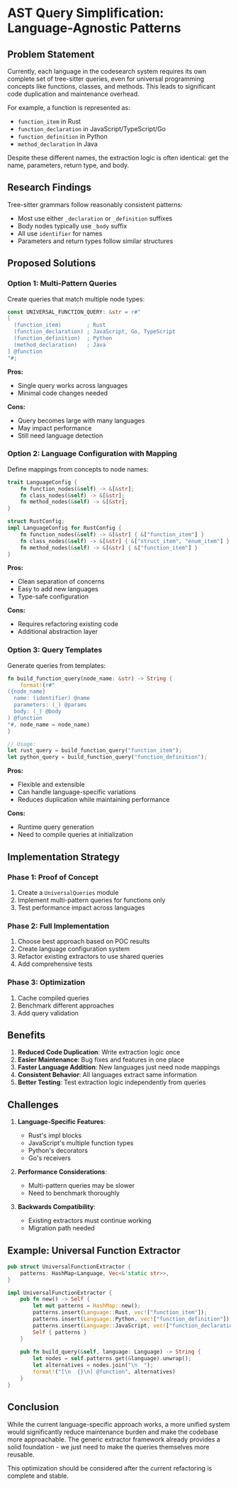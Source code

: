 # AST Query Simplification: Language-Agnostic Patterns

## Problem Statement

Currently, each language in the codesearch system requires its own complete set of tree-sitter queries, even for universal programming concepts like functions, classes, and methods. This leads to significant code duplication and maintenance overhead.

For example, a function is represented as:
- `function_item` in Rust
- `function_declaration` in JavaScript/TypeScript/Go
- `function_definition` in Python
- `method_declaration` in Java

Despite these different names, the extraction logic is often identical: get the name, parameters, return type, and body.

## Research Findings

Tree-sitter grammars follow reasonably consistent patterns:
- Most use either `_declaration` or `_definition` suffixes
- Body nodes typically use `_body` suffix
- All use `identifier` for names
- Parameters and return types follow similar structures

## Proposed Solutions

### Option 1: Multi-Pattern Queries

Create queries that match multiple node types:

```rust
const UNIVERSAL_FUNCTION_QUERY: &str = r#"
[
  (function_item)        ; Rust
  (function_declaration) ; JavaScript, Go, TypeScript  
  (function_definition)  ; Python
  (method_declaration)   ; Java
] @function
"#;
```

**Pros:**
- Single query works across languages
- Minimal code changes needed

**Cons:**
- Query becomes large with many languages
- May impact performance
- Still need language detection

### Option 2: Language Configuration with Mapping

Define mappings from concepts to node names:

```rust
trait LanguageConfig {
    fn function_nodes(&self) -> &[&str];
    fn class_nodes(&self) -> &[&str];
    fn method_nodes(&self) -> &[&str];
}

struct RustConfig;
impl LanguageConfig for RustConfig {
    fn function_nodes(&self) -> &[&str] { &["function_item"] }
    fn class_nodes(&self) -> &[&str] { &["struct_item", "enum_item"] }
    fn method_nodes(&self) -> &[&str] { &["function_item"] }
}
```

**Pros:**
- Clean separation of concerns
- Easy to add new languages
- Type-safe configuration

**Cons:**
- Requires refactoring existing code
- Additional abstraction layer

### Option 3: Query Templates

Generate queries from templates:

```rust
fn build_function_query(node_name: &str) -> String {
    format!(r#"
({node_name}
  name: (identifier) @name
  parameters: (_) @params
  body: (_) @body
) @function
"#, node_name = node_name)
}

// Usage:
let rust_query = build_function_query("function_item");
let python_query = build_function_query("function_definition");
```

**Pros:**
- Flexible and extensible
- Can handle language-specific variations
- Reduces duplication while maintaining performance

**Cons:**
- Runtime query generation
- Need to compile queries at initialization

## Implementation Strategy

### Phase 1: Proof of Concept
1. Create a `UniversalQueries` module
2. Implement multi-pattern queries for functions only
3. Test performance impact across languages

### Phase 2: Full Implementation
1. Choose best approach based on POC results
2. Create language configuration system
3. Refactor existing extractors to use shared queries
4. Add comprehensive tests

### Phase 3: Optimization
1. Cache compiled queries
2. Benchmark different approaches
3. Add query validation

## Benefits

1. **Reduced Code Duplication**: Write extraction logic once
2. **Easier Maintenance**: Bug fixes and features in one place
3. **Faster Language Addition**: New languages just need node mappings
4. **Consistent Behavior**: All languages extract same information
5. **Better Testing**: Test extraction logic independently from queries

## Challenges

1. **Language-Specific Features**:
   - Rust's impl blocks
   - JavaScript's multiple function types
   - Python's decorators
   - Go's receivers

2. **Performance Considerations**:
   - Multi-pattern queries may be slower
   - Need to benchmark thoroughly

3. **Backwards Compatibility**:
   - Existing extractors must continue working
   - Migration path needed

## Example: Universal Function Extractor

```rust
pub struct UniversalFunctionExtractor {
    patterns: HashMap<Language, Vec<&'static str>>,
}

impl UniversalFunctionExtractor {
    pub fn new() -> Self {
        let mut patterns = HashMap::new();
        patterns.insert(Language::Rust, vec!["function_item"]);
        patterns.insert(Language::Python, vec!["function_definition"]);
        patterns.insert(Language::JavaScript, vec!["function_declaration", "arrow_function"]);
        Self { patterns }
    }
    
    pub fn build_query(&self, language: Language) -> String {
        let nodes = self.patterns.get(&language).unwrap();
        let alternatives = nodes.join("\n  ");
        format!("[\n  {}\n] @function", alternatives)
    }
}
```

## Conclusion

While the current language-specific approach works, a more unified system would significantly reduce maintenance burden and make the codebase more approachable. The generic extractor framework already provides a solid foundation - we just need to make the queries themselves more reusable.

This optimization should be considered after the current refactoring is complete and stable.